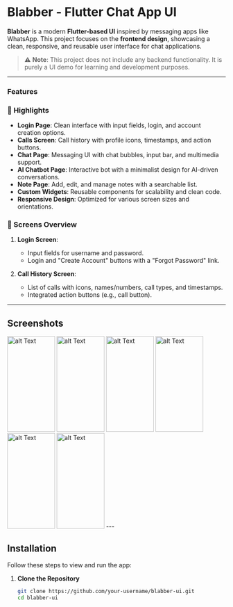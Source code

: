 # Blabber - Flutter Chat App UI  

**Blabber** is a modern **Flutter-based UI** inspired by messaging apps like WhatsApp. This project focuses on the **frontend design**, showcasing a clean, responsive, and reusable user interface for chat applications.  

> ⚠️ **Note**: This project does not include any backend functionality. It is purely a UI demo for learning and development purposes.  

---

### Features  

### 🌟 Highlights  

- **Login Page**: Clean interface with input fields, login, and account creation options.  
- **Calls Screen**: Call history with profile icons, timestamps, and action buttons.  
- **Chat Page**: Messaging UI with chat bubbles, input bar, and multimedia support.  
- **AI Chatbot Page**: Interactive bot with a minimalist design for AI-driven conversations.  
- **Note Page**: Add, edit, and manage notes with a searchable list.  
- **Custom Widgets**: Reusable components for scalability and clean code.  
- **Responsive Design**: Optimized for various screen sizes and orientations.  


### 📱 Screens Overview  
1. **Login Screen**:  
   - Input fields for username and password.  
   - Login and "Create Account" buttons with a "Forgot Password" link.  

2. **Call History Screen**:  
   - List of calls with icons, names/numbers, call types, and timestamps.  
   - Integrated action buttons (e.g., call button).  

---

## Screenshots  

<img src="https://github.com/user-attachments/assets/9dad4152-28aa-4193-8773-f8cf98a23454" alt="alt Text" width="110" height="220">

<img src="https://github.com/user-attachments/assets/97486cea-2b75-44f1-a199-a84e3742ff59" alt="alt Text" width="110" height="220">

<img src="https://github.com/user-attachments/assets/6b9a4129-1b5c-48e6-8cff-0c692507d133" alt="alt Text" width="110" height="220">

<img src="https://github.com/user-attachments/assets/6518adff-628f-4647-b403-e766581e0905" alt="alt Text" width="110" height="220">

<img src="https://github.com/user-attachments/assets/ffcda34c-c8ee-4e97-9796-168a86b84722" alt="alt Text" width="110" height="220"> 

<img src="https://github.com/user-attachments/assets/62feb662-939f-4f43-a71b-315c97224e35" alt="alt Text" width="110" height="220">
---

## Installation  

Follow these steps to view and run the app:  

1. **Clone the Repository**  
   ```bash
   git clone https://github.com/your-username/blabber-ui.git
   cd blabber-ui

